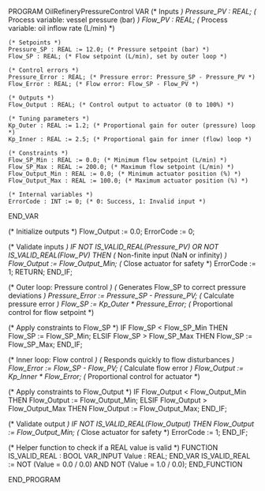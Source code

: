PROGRAM OilRefineryPressureControl
VAR
    (* Inputs *)
    Pressure_PV : REAL; (* Process variable: vessel pressure (bar) *)
    Flow_PV : REAL; (* Process variable: oil inflow rate (L/min) *)
    
    (* Setpoints *)
    Pressure_SP : REAL := 12.0; (* Pressure setpoint (bar) *)
    Flow_SP : REAL; (* Flow setpoint (L/min), set by outer loop *)
    
    (* Control errors *)
    Pressure_Error : REAL; (* Pressure error: Pressure_SP - Pressure_PV *)
    Flow_Error : REAL; (* Flow error: Flow_SP - Flow_PV *)
    
    (* Outputs *)
    Flow_Output : REAL; (* Control output to actuator (0 to 100%) *)
    
    (* Tuning parameters *)
    Kp_Outer : REAL := 1.2; (* Proportional gain for outer (pressure) loop *)
    Kp_Inner : REAL := 2.5; (* Proportional gain for inner (flow) loop *)
    
    (* Constraints *)
    Flow_SP_Min : REAL := 0.0; (* Minimum flow setpoint (L/min) *)
    Flow_SP_Max : REAL := 200.0; (* Maximum flow setpoint (L/min) *)
    Flow_Output_Min : REAL := 0.0; (* Minimum actuator position (%) *)
    Flow_Output_Max : REAL := 100.0; (* Maximum actuator position (%) *)
    
    (* Internal variables *)
    ErrorCode : INT := 0; (* 0: Success, 1: Invalid input *)
END_VAR

(* Initialize outputs *)
Flow_Output := 0.0;
ErrorCode := 0;

(* Validate inputs *)
IF NOT IS_VALID_REAL(Pressure_PV) OR NOT IS_VALID_REAL(Flow_PV) THEN
    (* Non-finite input (NaN or infinity) *)
    Flow_Output := Flow_Output_Min; (* Close actuator for safety *)
    ErrorCode := 1;
    RETURN;
END_IF;

(* Outer loop: Pressure control *)
(* Generates Flow_SP to correct pressure deviations *)
Pressure_Error := Pressure_SP - Pressure_PV; (* Calculate pressure error *)
Flow_SP := Kp_Outer * Pressure_Error; (* Proportional control for flow setpoint *)

(* Apply constraints to Flow_SP *)
IF Flow_SP < Flow_SP_Min THEN
    Flow_SP := Flow_SP_Min;
ELSIF Flow_SP > Flow_SP_Max THEN
    Flow_SP := Flow_SP_Max;
END_IF;

(* Inner loop: Flow control *)
(* Responds quickly to flow disturbances *)
Flow_Error := Flow_SP - Flow_PV; (* Calculate flow error *)
Flow_Output := Kp_Inner * Flow_Error; (* Proportional control for actuator *)

(* Apply constraints to Flow_Output *)
IF Flow_Output < Flow_Output_Min THEN
    Flow_Output := Flow_Output_Min;
ELSIF Flow_Output > Flow_Output_Max THEN
    Flow_Output := Flow_Output_Max;
END_IF;

(* Validate output *)
IF NOT IS_VALID_REAL(Flow_Output) THEN
    Flow_Output := Flow_Output_Min; (* Close actuator for safety *)
    ErrorCode := 1;
END_IF;

(* Helper function to check if a REAL value is valid *)
FUNCTION IS_VALID_REAL : BOOL
VAR_INPUT
    Value : REAL;
END_VAR
IS_VALID_REAL := NOT (Value = 0.0 / 0.0) AND NOT (Value = 1.0 / 0.0);
END_FUNCTION

END_PROGRAM
